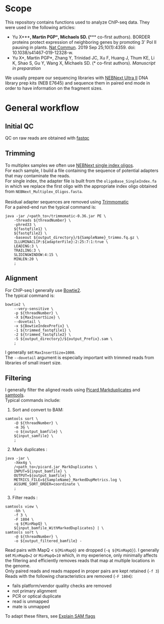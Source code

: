 # Scope

This repository contains functions used to analyze ChIP-seq data. They were used in the following articles:  

  - Yu X**\***, Martin PGP**\***, Michaels SD. (**\*** co-first authors). BORDER proteins protect expression of neighboring genes by promoting 3' Pol II pausing in plants. [Nat Commun](https://rdcu.be/cux4Z). 2019 Sep 25;10(1):4359. doi: 10.1038/s41467-019-12328-w. 
  - Yu X\*, Martin PGP\*, Zhang Y, Trinidad JC, Xu F, Huang J, Thum KE, Li K, Shao S, Gu Y, Wang X, Michaels SD. (\* co-first authors). *Manuscript in preparation*  

We usually prepare our sequencing libraries with [NEBNext Ultra II](https://international.neb.com/products/e7645-nebnext-ultra-ii-dna-library-prep-kit-for-illumina) DNA library prep kits (NEB E7645) and sequence them in paired end mode in order to have information on the fragment sizes.

# General workflow

## Initial QC
QC on raw reads are obtained with [fastqc](https://www.bioinformatics.babraham.ac.uk/projects/fastqc/)

## Trimming
To multiplex samples we often use [NEBNext single index oligos](https://international.neb.com/tools-and-resources/selection-charts/nebnext-multiplex-oligos-selection-chart).  
For each sample, I build a file containing the sequence of potential adapters that may contaminate the reads.  
For single index, the adapter file is built from the `oligoBase_SingleIndex.fa` in which we replace the first oligo with the appropriate index oligo obtained from `NEBNext_Multiplex_Oligos.fasta`.  
<br/>
Residual adapter sequences are removed using [Trimmomatic](http://www.usadellab.org/cms/?page=trimmomatic)  
For a paired-end run the typical command is:  

    java -jar /<path_to>/trimmomatic-0.36.jar PE \
        -threads ${threadNumber} \
        -phred33 \
        ${fastqfile1} \
        ${fastqfile2} \
        -baseout ${output_directory}/${SampleName}_trimmo.fq.gz \
        ILLUMINACLIP:${adapterFile}:2:25:7:1:true \
        LEADING:3 \
        TRAILING:3 \
        SLIDINGWINDOW:4:15 \
        MINLEN:20 \
        ;
        
## Alignment
For ChIP-seq I generally use [Bowtie2](http://bowtie-bio.sourceforge.net/bowtie2/index.shtml).  
The typical command is:  

    bowtie2 \
        --very-sensitive \
        -p ${threadNumber} \
        -X ${MaxInsertSize} \
        --dovetail \
        -x ${BowtieIndexPrefix} \
        -1 ${trimmed_fastqfile1} \
        -2 ${trimmed_fastqfile2} \
        -S ${output_directory}/${output_Prefix}.sam \
        ;

I generally set `MaxInsertSize=1000`.  
The `--dovetail` argument is especially important with trimmed reads from libraries of small insert size.

## Filtering
I generally filter the aligned reads using [Picard Markduplicates](https://broadinstitute.github.io/picard/command-line-overview.html#MarkDuplicates) and [samtools](http://www.htslib.org/).  
Typical commands include:

  1. Sort and convert to BAM:

    samtools sort \
        -@ ${threadNumber} \
        -m 3G \
        -o ${output_bamfile} \
        ${input_samfile} \
        ;


  2. Mark duplicates :

    java -jar \
        -Xmx4g \
        /<path_to>/picard.jar MarkDuplicates \
        INPUT=${input_bamfile} \
        OUTPUT=${output_bamfile} \
        METRICS_FILE=${SampleName}_MarkedDupMetrics.log \
        ASSUME_SORT_ORDER=coordinate \
        ;

  3. Filter reads :

    samtools view \
        -bh \
        -f 3 \
        -F 1804 \
        -q ${MinMapQ} \
        ${input_bamfile_WithMarkedDuplicates} | \
    samtools sort \
        -@ ${threadNumber} \
        -o ${output_filtered_bamfile} -


Read pairs with MapQ < `${MinMapQ}` are dropped (`-q ${MinMapQ}`). I generally set `MinMapQ=2` or `MinMapQ=10` which, in my experience, only minimally affects the filtering and efficiently removes reads that map at multiple locations in the genome.  
Only paired reads and reads mapped in proper pairs are kept retained (`-f 3`)  
Reads with the following characteristics are removed (`-F 1804`):  

  - fails platform/vendor quality checks are removed
  - not primary alignment
  - PCR or optical duplicate
  - read is unmapped
  - mate is unmapped

To adapt these filters, see [Explain SAM flags](https://broadinstitute.github.io/picard/explain-flags.html)


